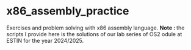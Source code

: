 # x86_assembly_practice
Exercises and problem solving with x86 assembly language.
<strong>Note : </strong>the scripts I provide here is the solutions of our lab series of OS2 odule at ESTIN for the year 2024/2025.
